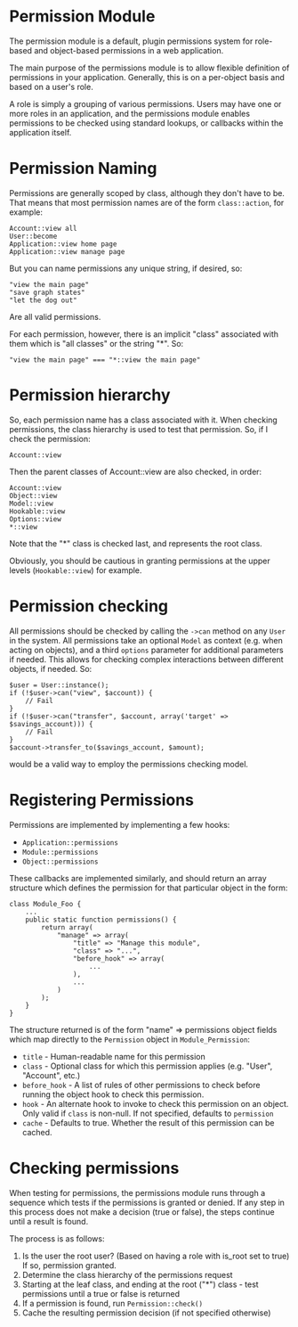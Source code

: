 # Permission Module

The permission module is a default, plugin permissions system for role-based and object-based permissions in a web application.

The main purpose of the permissions module is to allow flexible definition of permissions in your application. Generally, this is on a per-object basis and based on a user's role.

A role is simply a grouping of various permissions. Users may have one or more roles in an application, and the permissions module enables permissions to be checked using standard lookups, or callbacks within the application itself.

# Permission Naming

Permissions are generally scoped by class, although they don't have to be. That means that most permission names are of the form `class::action`, for example:

	Account::view all
	User::become
	Application::view home page
	Application::view manage page

But you can name permissions any unique string, if desired, so:

    "view the main page"
    "save graph states"
    "let the dog out"

Are all valid permissions. 

For each permission, however, there is an implicit "class" associated with them which is "all classes" or the string "*". So:

    "view the main page" === "*::view the main page"

# Permission hierarchy

So, each permission name has a class associated with it. When checking permissions, the class hierarchy is used to test that permission. So, if I check the permission:

    Account::view

Then the parent classes of Account::view are also checked, in order:

	Account::view
	Object::view
	Model::view
	Hookable::view
	Options::view
	*::view

Note that the "*" class is checked last, and represents the root class.

Obviously, you should be cautious in granting permissions at the upper levels (`Hookable::view`) for example.

# Permission checking

All permissions should be checked by calling the `->can` method on any `User` in the system. All permissions take an optional `Model` as context (e.g. when acting on objects), and a third `options` parameter for additional parameters if needed. This allows for checking complex interactions between different objects, if needed. So:

	$user = User::instance();
	if (!$user->can("view", $account)) {
		// Fail
	}
	if (!$user->can("transfer", $account, array('target' => $savings_account))) {
		// Fail
	}
	$account->transfer_to($savings_account, $amount);

would be a valid way to employ the permissions checking model.

# Registering Permissions

Permissions are implemented by implementing a few hooks:

- `Application::permissions`
- `Module::permissions`
- `Object::permissions`

These callbacks are implemented similarly, and should return an array structure which defines the permission for that particular object in the form:

	class Module_Foo {
		...
		public static function permissions() {
			return array(
			    "manage" => array(
				    "title" => "Manage this module",
					"class" => "...",
					"before_hook" => array(
						...
					),
					...
				)
			);
		}
	}
	
The structure returned is of the form "name" => permissions object fields which map directly to the `Permission` object in `Module_Permission`:

- `title` - Human-readable name for this permission
- `class` - Optional class for which this permission applies (e.g. "User", "Account", etc.)
- `before_hook` - A list of rules of other permissions to check before running the object hook to check this permission.
- `hook` - An alternate hook to invoke to check this permission on an object. Only valid if `class` is non-null. If not specified, defaults to `permission`
- `cache` - Defaults to true. Whether the result of this permission can be cached.

# Checking permissions

When testing for permissions, the permissions module runs through a sequence which tests if the permissions is granted or denied. If any step in this process does not make a decision (true or false), the steps continue until a result is found.

The process is as follows:

1. Is the user the root user? (Based on having a role with is_root set to true) If so, permission granted.
1. Determine the class hierarchy of the permissions request
1. Starting at the leaf class, and ending at the root ("*") class - test permissions until a true or false is returned
1. If a permission is found, run `Permission::check()` 
1. Cache the resulting permission decision (if not specified otherwise)

